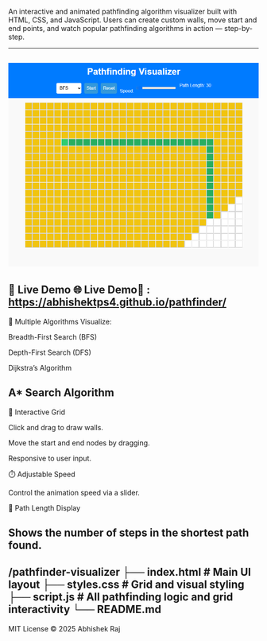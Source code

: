An interactive and animated pathfinding algorithm visualizer built with HTML, CSS, and JavaScript. Users can create custom walls, move start and end points, and watch popular pathfinding algorithms in action — step-by-step. 

---
![pathfinder Screenshot](assets/pathfinder.png)
--- 
🚀 Live Demo
🌐 Live Demo🔗 : https://abhishektps4.github.io/pathfinder/
---

🔁 Multiple Algorithms
Visualize:

Breadth-First Search (BFS)

Depth-First Search (DFS)

Dijkstra’s Algorithm

A* Search Algorithm
---

🎯 Interactive Grid

Click and drag to draw walls.

Move the start and end nodes by dragging.

Responsive to user input.

⏱️ Adjustable Speed

Control the animation speed via a slider.

📏 Path Length Display

Shows the number of steps in the shortest path found. 
---


/pathfinder-visualizer
├── index.html         # Main UI layout
├── styles.css         # Grid and visual styling
├── script.js          # All pathfinding logic and grid interactivity
└── README.md 
---



MIT License
© 2025 Abhishek Raj
